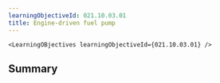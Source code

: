 ```yaml
---
learningObjectiveId: 021.10.03.01
title: Engine-driven fuel pump
---
```


```tsx eval
<LearningOBjectives learningObjectiveId={021.10.03.01} />
```

## Summary
